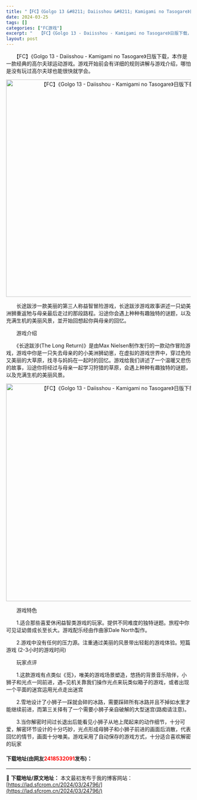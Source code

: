 ```yaml
---
title: "【FC】《Golgo 13 &#8211; Daiisshou &#8211; Kamigami no Tasogare》日版下载"
date: 2024-03-25
tags: []
categories: ["FC游戏"]
excerpt: "　　【FC】《Golgo 13 - Daiisshou - Kamigami no Tasogare》日版下载，本作是一款经典的高尔夫球运动游戏。游戏开始前会有详细的规则讲解与游戏介绍，哪怕是没有玩过高尔夫球也能很快就学会。 　　长途跋涉一款美丽的第三人称益智冒险游戏，长途跋涉游戏故事讲述一只幼美洲&hellip;"
layout: post
---
```


 <p>　　【FC】《Golgo 13 - Daiisshou - Kamigami no Tasogare》日版下载，本作是一款经典的高尔夫球运动游戏。游戏开始前会有详细的规则讲解与游戏介绍，哪怕是没有玩过高尔夫球也能很快就学会。</p> <p align="center"><img align="" border="0" src="https://lad.sfcrom.cn/wp-content/uploads/2024/03/20240325_6601920b02836.png" width="592" alt="【FC】《Golgo 13 - Daiisshou - Kamigami no Tasogare》日版下载" /></p> <p>　　长途跋涉一款美丽的第三人称益智冒险游戏，长途跋涉游戏故事讲述一只幼美洲狮重返牠与母亲最后走过的那段路程。沿途你会遇上种种有趣独特的谜题，以及充满生机的美丽风景，並开始回想起你與母亲的回忆。</p> <p>　　游戏介绍</p> <p>　　《长途跋涉(The Long Return)》是由Max Nielsen制作发行的一款动作冒险游戏，游戏中你是一只失去母亲的的小美洲狮幼崽，在虚拟的游戏世界中，穿过危险又美丽的大草原，找寻与妈妈在一起时的回忆。游戏给我们讲述了一个温暖又悲伤的故事，沿途你将经过与母亲一起学习狩猎的草原，会遇上种种有趣独特的谜题，以及充满生机的美丽风景。</p> <p align="center"><img align="" border="0" src="https://lad.sfcrom.cn/wp-content/uploads/2024/03/20240325_6601920bbe1ad.png" width="593" alt="【FC】《Golgo 13 - Daiisshou - Kamigami no Tasogare》日版下载" /></p> <p>　　游戏特色</p> <p>　　1.适合那些喜爱休闲益智类游戏的玩家。提供不同难度的独特谜题。旅程中你可见证幼兽成长至长大。游戏配乐经由作曲家Dale North製作。</p> <p>　　2.游戏中没有任何的压力源。注重通过美丽的风景带出轻鬆的游戏体验。短篇游戏 (2-3小时的游戏时间)</p> <p>　　玩家点评</p> <p>　　1.这款游戏有点类似《觅》，唯美的游戏场景塑造，悠扬的背景音乐陪伴，小狮子和光点一同前进，遇~见机关靠我们操作光点来玩类似箱子的游戏，或者出现一个平面的迷宫运用光点走出迷宫</p> <p>　　2.雪地设计了小狮子一踩就会碎的冰路，需要踩碎所有冰路并且不掉如水里才能继续前进，而第三关择有了一个需要小狮子亲自破解的大型迷宫(路痴请注意)。</p> <p>　　3.当你解密时间过长退出后能看见小狮子从地上爬起来的动作细节，十分可爱，解密环节设计的十分巧妙，光点形成母狮子和小狮子前进的画面后消散，代表回忆的情节，画面十分唯美。游戏采用了自动保存的游戏方式，十分适合喜欢解密的玩家</p> <p><h4>下载地址(由网友<font color="red">2418532091</font>发布)：</h4></p> 

---
📖 **下载地址/原文地址：** 本文最初发布于我的博客网站：[https://lad.sfcrom.cn/2024/03/24796/](https://lad.sfcrom.cn/2024/03/24796/)
